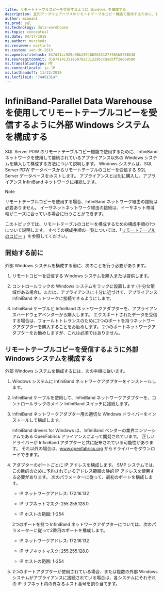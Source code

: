 ```yaml
---
title: リモートテーブルコピーを受信するように Windows を構成する
description: 並列データウェアハウスのリモートテーブルコピー機能で使用するために、InfiniBand ネットワークを使用して接続されているアプライアンス以外の Windows システムを購入して構成する方法について説明します。 Windows システムは、SQL Server PDW データベースからリモートテーブルのコピーを受信する SQL Server データベースをホストします。 アプライアンスとは別に購入し、アプライアンス InfiniBand ネットワークに接続します。
author: mzaman1
ms.prod: sql
ms.technology: data-warehouse
ms.topic: conceptual
ms.date: 04/17/2018
ms.author: murshedz
ms.reviewer: martinle
ms.custom: seo-dt-2019
ms.openlocfilehash: 837d41cc929d90b2494682645127f985b5768546
ms.sourcegitcommit: d587a141351e59782c31229bccaa0bff2e869580
ms.translationtype: MT
ms.contentlocale: ja-JP
ms.lasthandoff: 11/22/2019
ms.locfileid: "74401314"
---
```

# <a name="configure-an-external-windows-system-to-receive-remote-table-copies-using-infiniband---parallel-data-warehouse"></a>InfiniBand-Parallel Data Warehouse を使用してリモートテーブルコピーを受信するように外部 Windows システムを構成する
SQL Server PDW のリモートテーブルコピー機能で使用するために、InfiniBand ネットワークを使用して接続されているアプライアンス以外の Windows システムを購入して構成する方法について説明します。 Windows システムは、SQL Server PDW データベースからリモートテーブルのコピーを受信する SQL Server データベースをホストします。 アプライアンスとは別に購入し、アプライアンス InfiniBand ネットワークに接続します。  
  
> [!NOTE]  
> リモートテーブルコピーを使用する場合、InfiniBand ネットワーク経由の接続は必要ありません。 イーサネットネットワーク経由の接続は、イーサネット帯域幅がニーズに合っている場合に行うことができます。  
  
このトピックでは、リモートテーブルのコピーを構成するための構成手順の1つについて説明します。 すべての構成手順の一覧については、「[リモートテーブルのコピー](remote-table-copy.md) 」を参照してください。  
  
## <a name="before-you-begin"></a>開始する前に  
外部 Windows システムを構成する前に、次のことを行う必要があります。  
  
1.  リモートコピーを受信する Windows システムを購入または提供します。  
  
2.  コントロールラックの Windows システムをラックに設置します (十分な領域がある場合)。または、アプライアンスに十分に近づけて、アプライアンス InfiniBand ネットワークに接続できるようにします。  
  
3.  InfiniBand ケーブルと InfiniBand ネットワークアダプターを、アプライアンスハードウェアベンダーから購入します。 エクスポートされたデータを受信する場合は、フォールトトレランスのために2つのポートを持つネットワークアダプターを購入することをお勧めします。 2つのポートネットワークアダプターをお勧めしますが、これは必須ではありません。  
  
## <a name="HowToWindows"></a>リモートテーブルコピーを受信するように外部 Windows システムを構成する  
外部 Windows システムを構成するには、次の手順に従います。  
  
1.  Windows システムに InfiniBand ネットワークアダプターをインストールします。  
  
2.  InfiniBand ケーブルを使用して、InfiniBand ネットワークアダプターを、コントロールラックのメイン InfiniBand スイッチに接続します。  
  
3.  InfiniBand ネットワークアダプター用の適切な Windows ドライバーをインストールして構成します。  
  
    InfiniBand drivers for Windows は、InfiniBand ベンダーの業界コンソーシアムである OpenFabrics アライアンスによって開発されています。  正しいドライバーが InfiniBand アダプターと共に配布されている可能性があります。 それ以外の場合は、www.openfabrics.org からドライバーをダウンロードできます。  
  
4.  アダプターのポートごとに IP アドレスを構成します。 SMP システムでは、この目的のために予約されているアドレス範囲の静的 IP アドレスを使用する必要があります。 次のパラメーターに従って、最初のポートを構成します。  
  
    -   IP ネットワークアドレス: 172.16.132  
  
    -   IP サブネットマスク: 255.255.128.0  
  
    -   IP ホストの範囲: 1-254  
  
    2つのポートを持つ InfiniBand ネットワークアダプターについては、次のパラメーターに従って2番目のポートを構成します。  
  
    -   IP ネットワークアドレス: 172.16.132  
  
    -   IP サブネットマスク: 255.255.128.0  
  
    -   IP ホストの範囲: 1-254  
  
5.  2つのポートアダプターが使用されている場合、または複数の外部 Windows システムがアプライアンスに接続されている場合は、各システムにそれぞれの IP サブネット内の異なるホスト番号を割り当てます。  
  
<!-- MISSING LINKS 
## See Also  
[Common Metadata Query Examples &#40;SQL Server PDW&#41;](../sqlpdw/common-metadata-query-examples-sql-server-pdw.md)  
-->
  
